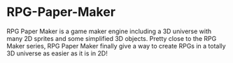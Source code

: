 # RPG-Paper-Maker
RPG Paper Maker is a game maker engine including a 3D universe with many 2D sprites and some simplified 3D objects. Pretty close to the RPG Maker series, RPG Paper Maker finally give a way to create RPGs in a totally 3D universe as easier as it is in 2D!
